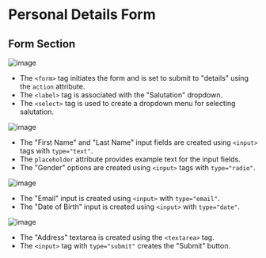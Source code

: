 # Personal Details Form

## Form Section

![image](https://github.com/saifulislam05/personal-details-form/assets/73392705/d6c866b2-fc6e-4a46-8463-ff35006496cc)
- The `<form>` tag initiates the form and is set to submit to "details" using the `action` attribute.
- The `<label>` tag is associated with the "Salutation" dropdown.
- The `<select>` tag is used to create a dropdown menu for selecting salutation.

![image](https://github.com/saifulislam05/personal-details-form/assets/73392705/289e1f68-6b4b-4f8d-8989-fc29cf262c0d)
- The "First Name" and "Last Name" input fields are created using `<input>` tags with `type="text"`.
- The `placeholder` attribute provides example text for the input fields.
- The "Gender" options are created using `<input>` tags with `type="radio"`.

![image](https://github.com/saifulislam05/personal-details-form/assets/73392705/975d2a18-245b-4a45-84a4-931786f45aea)
- The "Email" input is created using `<input>` with `type="email"`.
- The "Date of Birth" input is created using `<input>` with `type="date"`.

![image](https://github.com/saifulislam05/personal-details-form/assets/73392705/f26d815a-3c3c-4f57-bdd1-dd825e010854)
- The "Address" textarea is created using the `<textarea>` tag.
- The `<input>` tag with `type="submit"` creates the "Submit" button.
